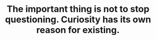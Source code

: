 ---
title: "The important thing is not to stop questioning. Curiosity has its own reason for existing."
type: quote
attribution: "Albert Einstein"
related:
  - Einstein_1921_by_F_Schmutzer_-_restoration.jpg
  - EXERCISE CURIOSITY
  - Albert Einstein - Wikipedia
tags:
  - Curiosity
  - Albert Einstein
  - Quote
---